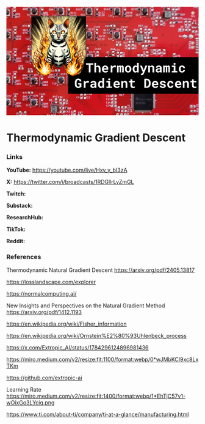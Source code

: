 ![thumbnail](thumbnail.png)

# Thermodynamic Gradient Descent

### Links

**YouTube:** https://youtube.com/live/Hxv_y_bI3zA

**X:** https://twitter.com/i/broadcasts/1RDGllrLvZmGL

**Twitch:**

**Substack:**

**ResearchHub:**

**TikTok:**

**Reddit:**

### References

Thermodynamic Natural Gradient Descent
https://arxiv.org/pdf/2405.13817

https://losslandscape.com/explorer

https://normalcomputing.ai/

New Insights and Perspectives on the Natural Gradient Method
https://arxiv.org/pdf/1412.1193

https://en.wikipedia.org/wiki/Fisher_information

https://en.wikipedia.org/wiki/Ornstein%E2%80%93Uhlenbeck_process

https://x.com/Extropic_AI/status/1784296124896981436

https://miro.medium.com/v2/resize:fit:1100/format:webp/0*wJMbKCI9xc8LxTKm

https://github.com/extropic-ai

Learning Rate
https://miro.medium.com/v2/resize:fit:1400/format:webp/1*EhTjC57v1-wOixGo3LYcig.png

https://www.ti.com/about-ti/company/ti-at-a-glance/manufacturing.html
